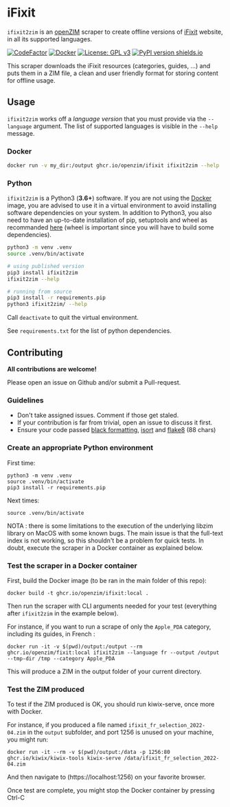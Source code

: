# iFixit

`ifixit2zim` is an [openZIM](https://openzim.org) scraper to create offline versions of [iFixit](https://www.ifixit.com/) website, in all its supported languages.

[![CodeFactor](https://www.codefactor.io/repository/github/openzim/ifixit/badge)](https://www.codefactor.io/repository/github/openzim/ifixit)
[![Docker](https://ghcr-badge.deta.dev/openzim/ifixit/latest_tag?label=docker)](https://ghcr.io/openzim/ifixit)
[![License: GPL v3](https://img.shields.io/badge/License-GPLv3-blue.svg)](https://www.gnu.org/licenses/gpl-3.0)
[![PyPI version shields.io](https://img.shields.io/pypi/v/ifixit2zim.svg)](https://pypi.org/project/ifixit2zim/)

This scraper downloads the iFixit resources (categories, guides, ...) and puts them in a ZIM file, a clean and user friendly format for storing content for offline usage.

## Usage

`ifixit2zim` works off a *language version* that you must provide via the `--language` argument. The list of supported languages is visible in the `--help` message.

### Docker

```bash
docker run -v my_dir:/output ghcr.io/openzim/ifixit ifixit2zim --help
```

### Python

`ifixit2zim` is a Python3 (**3.6+**) software. If you are not using the [Docker](https://docker.com) image, you are advised to use it in a virtual environment to avoid installing software dependencies on your system. In addition to Python3, you also need to have an up-to-date installation of pip, setuptools and wheel as recommanded [here](https://packaging.python.org/en/latest/tutorials/installing-packages/#id14) (wheel is important since you will have to build some dependencies).

```bash
python3 -m venv .venv
source .venv/bin/activate

# using published version
pip3 install ifixit2zim
ifixit2zim --help

# running from source
pip3 install -r requirements.pip
python3 ifixit2zim/ --help
```

Call `deactivate` to quit the virtual environment.

See `requirements.txt` for the list of python dependencies.


## Contributing

**All contributions are welcome!**

Please open an issue on Github and/or submit a Pull-request.

### Guidelines

- Don't take assigned issues. Comment if those get staled.
- If your contribution is far from trivial, open an issue to discuss it first.
- Ensure your code passed [black formatting](https://pypi.org/project/black/), [isort](https://pypi.org/project/isort/) and [flake8](https://pypi.org/project/flake8/) (88 chars)

### Create an appropriate Python environment

First time:
```
python3 -m venv .venv
source .venv/bin/activate
pip3 install -r requirements.pip
```

Next times:
```
source .venv/bin/activate
```


NOTA : there is some limitations to the execution of the underlying libzim library on 
MacOS with some known bugs. The main issue is that the full-text index is not working,
so this shouldn't be a problem for quick tests. In doubt, execute the scraper in a
Docker container as explained below.

### Test the scraper in a Docker container

First, build the Docker image (to be ran in the main folder of this repo):
```
docker build -t ghcr.io/openzim/ifixit:local .
```

Then run the scraper with CLI arguments needed for your test (everything after `ifixit2zim` in the example below).

For instance, if you want to run a scrape of only the `Apple_PDA` category, including its guides,
in French :
```
docker run -it -v $(pwd)/output:/output --rm ghcr.io/openzim/fixit:local ifixit2zim --language fr --output /output --tmp-dir /tmp --category Apple_PDA
```

This will produce a ZIM in the output folder of your current directory.

### Test the ZIM produced

To test if the ZIM produced is OK, you should run kiwix-serve, once more with Docker.

For instance, if you produced a file named `ifixit_fr_selection_2022-04.zim` in the 
`output` subfolder, and port 1256 is unused on your machine, you might run:
```
docker run -it --rm -v $(pwd)/output:/data -p 1256:80 ghcr.io/kiwix/kiwix-tools kiwix-serve /data/ifixit_fr_selection_2022-04.zim
```
And then navigate to (https://localhost:1256) on your favorite browser.

Once test are complete, you might stop the Docker container by pressing Ctrl-C
